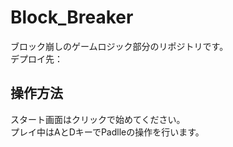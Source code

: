 # Block_Breaker
ブロック崩しのゲームロジック部分のリポジトリです。  
デプロイ先：
## 操作方法
スタート画面はクリックで始めてください。  
プレイ中はAとDキーでPadlleの操作を行います。

